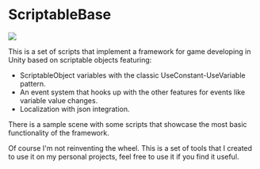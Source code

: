 # ScriptableBase

![](https://img.shields.io/badge/Unity-2018.2.6-yellow.svg)

This is a set of scripts that implement a framework for game developing in Unity based on scriptable objects featuring:

* ScriptableObject variables with the classic UseConstant-UseVariable pattern.
* An event system that hooks up with the other features for events like variable value changes.
* Localization with json integration.

There is a sample scene with some scripts that showcase the most basic functionality of the framework.

Of course I'm not reinventing the wheel. This is a set of tools that I created to use it on my personal projects, feel free to use it if you find it useful.
